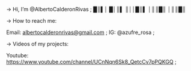→ Hi, I’m @AlbertoCalderonRivas ;
   █║▌│ █│║▌ ║││█║▌ │║║█║ │║║█║

→ How to reach me:

Email: albertocalderonrivas@gmail.com ;
IG: @azufre_rosa ;

→ Videos of my projects:

Youtube: https://www.youtube.com/channel/UCnNqn6Sk8_QetcCv7pPQKGQ ;

<!---
AlbertoCalderonRivas/AlbertoCalderonRivas is a ✨ special ✨ repository because its `README.md` (this file) appears on your GitHub profile.
You can click the Preview link to take a look at your changes.
--->
